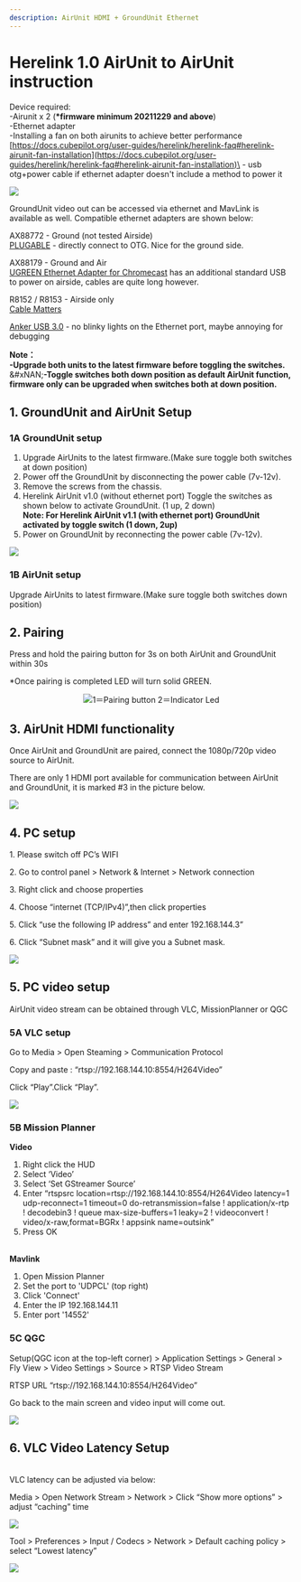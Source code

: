 ```yaml
---
description: AirUnit HDMI + GroundUnit Ethernet
---
```


# Herelink 1.0 AirUnit to AirUnit instruction

Device required:\
-Airunit x 2 (**\*firmware minimum 20211229 and above**)\
-Ethernet adapter\
-Installing a fan on both airunits to achieve better performance\
[https://docs.cubepilot.org/user-guides/herelink/herelink-faq#herelink-airunit-fan-installation](https://docs.cubepilot.org/user-guides/herelink/herelink-faq#herelink-airunit-fan-installation)\
\- usb otg+power cable if ethernet adapter doesn't include a method to power it

![](<../../.gitbook/assets/USB OTA+power cable.png>)

GroundUnit video out can be accessed via ethernet and MavLink is available as well. Compatible ethernet adapters are shown below:

AX88772 - Ground (not tested Airside)\
[PLUGABLE](https://plugable.com/products/usb2-otge100/) - directly connect to OTG. Nice for the ground side.

AX88179 - Ground and Air\
[UGREEN Ethernet Adapter for Chromecast](https://www.amazon.co.uk/UGREEN-Ethernet-Adaptor-Chromecast-Network/dp/B01N1X28F1/ref=asc_df_B01N1X28F1/?tag=googshopuk-21\&linkCode=df0\&hvadid=309964054975\&hvpos=\&hvnetw=g\&hvrand=13338390534555592071\&hvpone=\&hvptwo=\&hvqmt=\&hvdev=c\&hvdvcmdl=\&hvlocint=\&hvlocphy=9045387\&hvtargid=pla-303357944812\&psc=1) has an additional standard USB to power on airside, cables are quite long however.

R8152 / R8153 - Airside only\
[Cable Matters](https://www.amazon.co.uk/gp/product/B00ET4KHJ2/ref=ppx_yo_dt_b_asin_title_o04_s01?ie=UTF8\&psc=1)

[Anker USB 3.0](https://www.amazon.co.uk/gp/product/B00NPJP33M/ref=ppx_yo_dt_b_asin_title_o04_s00?ie=UTF8\&psc=1) - no blinky lights on the Ethernet port, maybe annoying for debugging

**Note：**\
**-Upgrade both units to the latest firmware before toggling the switches.**\
&#xNAN;**-Toggle switches both down position as default AirUnit function, firmware only can be upgraded when switches both at down position.**

## 1. GroundUnit and AirUnit Setup

### 1A GroundUnit setup

1. Upgrade AirUnits to the latest firmware.(Make sure toggle both switches at down position)
2. Power off the GroundUnit by disconnecting the power cable (7v-12v).
3. Remove the screws from the chassis.
4. Herelink AirUnit v1.0 (without ethernet port) Toggle the switches as shown below to activate GroundUnit. (1 up, 2 down) \
   **Note: For Herelink AirUnit v1.1 (with ethernet port) GroundUnit activated by toggle switch (1 down, 2up)**
5. Power on GroundUnit by reconnecting the power cable (7v-12v).

![](<../../.gitbook/assets/1A GoundUnit and AirUnit Setup.png>)

### **1B AirUnit setup**

Upgrade AirUnits to latest firmware.(Make sure toggle both switches down position)

## **2. Pairing**

Press and hold the pairing button for 3s on both AirUnit and GroundUnit within 30s&#x20;

\*Once pairing is completed LED will turn solid GREEN.

<div align="center"><img src="../../.gitbook/assets/AirUnit 1.0 Switches - 1 and 2.jpg" alt="1＝Pairing button
2＝Indicator Led"></div>

## 3. AirUnit HDMI functionality

Once AirUnit and GroundUnit are paired, connect the 1080p/720p video source to AirUnit.&#x20;

There are only 1 HDMI port available for communication between AirUnit and GroundUnit, it is marked #3 in the picture below.

![](<../../.gitbook/assets/3. AirUnit HDMI functionality.png>)

## 4. PC setup

1\. Please switch off PC’s WIFI

2\. Go to control panel > Network & Internet > Network connection

3\. Right click and choose properties

4\. Choose “internet (TCP/IPv4)”,then click properties

5\. Click “use the following IP address” and enter 192.168.144.3”

6\. Click “Subnet mask” and it will give you a Subnet mask.

![](<../../.gitbook/assets/4 PC setup.png>)

## 5. PC video setup

AirUnit video stream can be obtained through VLC, MissionPlanner or QGC

### 5A VLC setup

Go to Media > Open Steaming > Communication Protocol

Copy and paste : “rtsp://192.168.144.10:8554/H264Video”

Click “Play”.Click “Play”.

![](<../../.gitbook/assets/5A VLC setup.png>)

### 5B Mission Planner

**Video**

1. Right click the HUD
2. Select ‘Video’
3. Select ‘Set GStreamer Source’
4. Enter “rtspsrc location=rtsp://192.168.144.10:8554/H264Video latency=1 udp-reconnect=1 timeout=0 do-retransmission=false ! application/x-rtp ! decodebin3 ! queue max-size-buffers=1 leaky=2 ! videoconvert ! video/x-raw,format=BGRx ! appsink name=outsink”
5. Press OK

\
&#x20;**Mavlink**

1. Open Mission Planner
2. Set the port to 'UDPCL' (top right)
3. Click 'Connect'
4. Enter the IP 192.168.144.11
5. Enter port '14552'

### **5C QGC**

Setup(QGC icon at the top-left corner) > Application Settings > General > Fly View > Video Settings > Source > RTSP Video Stream

RTSP URL “rtsp://192.168.144.10:8554/H264Video”

Go back to the main screen and video input will come out.

![](<../../.gitbook/assets/5C QGC.png>)

## 6. VLC Video Latency Setup

\
VLC latency can be adjusted via below:

Media > Open Network Stream > Network > Click “Show more options” > adjust “caching” time

![](<../../.gitbook/assets/6. VLC Video Latency Setup-1.png>)

Tool > Preferences > Input / Codecs > Network > Default caching policy > select “Lowest latency”

![](<../../.gitbook/assets/6. VLC Video Latency Setup-2.png>)
